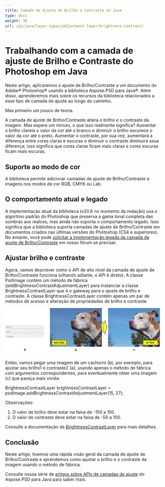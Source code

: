 ```yaml
---
title: Camada de Ajuste de Brilho e Contraste no Java
type: docs
weight: 30
url: /pt/java/layer-types/adjustment-layer/brightness-contrast/
---
```


# Trabalhando com a camada de ajuste de Brilho e Contraste do Photoshop em Java

Neste artigo, aplicaremos o ajuste de Brilho/Contraste a um documento do Adobe® Photoshop® usando a biblioteca Aspose.PSD para Java®. Além disso, aprenderemos mais sobre os recursos da biblioteca relacionados a esse tipo de camada de ajuste ao longo do caminho.

Mas primeiro um pouco de teoria.

A camada de ajuste de Brilho/Contraste altera o brilho e o contraste da imagem. Mas espere um minuto, o que isso realmente significa? Aumentar o brilho clareia o valor da cor até o branco e diminuir o brilho escurece o valor da cor até o preto. Aumentar o contraste, por sua vez, aumentará a diferença entre cores claras e escuras e diminuir o contraste diminuirá essa diferença; isso significa que cores claras ficam mais claras e cores escuras ficam mais escuras.

## Suporte ao modo de cor

A biblioteca permite adicionar camadas de ajuste de Brilho/Contraste a imagens nos modos de cor RGB, CMYK ou Lab.

## O comportamento atual e legado

A implementação atual da biblioteca (v20.6 no momento da redação) usa o algoritmo padrão do Photoshop que preserva a gama tonal completa das sombras aos realces, mas ainda não suporta o comportamento legado. Isso significa que a biblioteca suporta camadas de ajuste de Brilho/Contraste em documentos criados nas últimas versões do Photoshop (CS4 e superiores). No entanto, você pode [solicitar a implementação legada da camada de ajuste de Brilho/Contraste](https://forum.aspose.com/c/psd) em nosso fórum se precisar.

## Ajustar brilho e contraste

Agora, vamos descrever como o API de alto nível da camada de ajuste de Brilho/Contraste funciona (olhando adiante, o API é direto). A classe PsdImage contém um método de fábrica (addBrightnessContrastAdjustmentLayer) para instanciar a classe BrightnessContrastLayer que é o gateway para o ajuste de brilho e contraste. A classe BrightnessContrastLayer contém apenas um par de métodos de acesso e alteração de propriedades de brilho e contraste.

![|Exemplo de Camada de Ajuste de Brilho/Contraste em PSD](brightness-contrast-psd-adjustment-layer-figure-1.png)

Então, vamos pegar uma imagem de um cachorro (b), por exemplo, para ajustar seu brilho1 e contraste2 (a), usando apenas o método de fábrica com argumentos correspondentes, para eventualmente obter uma imagem (c) que pareça mais vívida:

BrightnessContrastLayer brightnessContrastLayer = psdImage.addBrightnessContrastAdjustmentLayer(15, 27);

Observações:

1. O valor de brilho deve estar na faixa de -150 a 150.
2. O valor de contraste deve estar na faixa de -50 a 100.

Consulte a documentação da [BrightnessContrastLayer](https://reference.aspose.com/psd/java/com.aspose.psd.fileformats.psd.layers.adjustmentlayers/BrightnessContrastLayer) para mais detalhes.

## Conclusão

Neste artigo, tivemos uma rápida visão geral da camada de ajuste de Brilho/Contraste e aprendemos como ajustar o brilho e o contraste da imagem usando o método de fábrica.

Consulte nossa série de [artigos sobre APIs de camadas de ajuste](/psd/pt/java/layer-types/adjustment-layer/) do Aspose.PSD para Java para saber mais.
